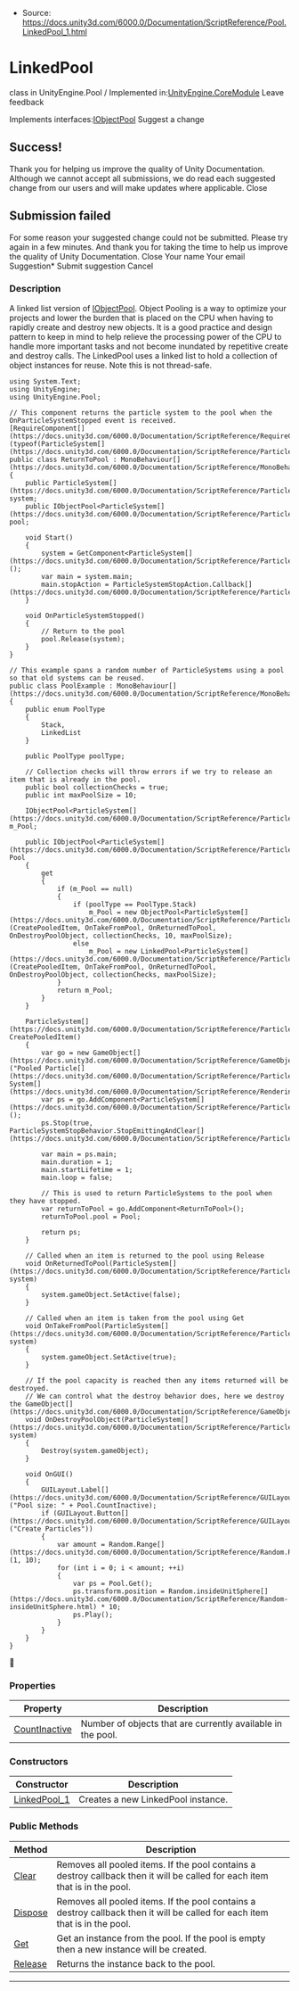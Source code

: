 * Source: https://docs.unity3d.com/6000.0/Documentation/ScriptReference/Pool.LinkedPool_1.html

# LinkedPool<T0>
class in UnityEngine.Pool
/
Implemented in:[UnityEngine.CoreModule](https://docs.unity3d.com/6000.0/Documentation/ScriptReference/UnityEngine.CoreModule.html)
Leave feedback
  

Implements interfaces:[IObjectPool<T0>](https://docs.unity3d.com/6000.0/Documentation/ScriptReference/Pool.IObjectPool_1.html)
Suggest a change
## Success!
Thank you for helping us improve the quality of Unity Documentation. Although we cannot accept all submissions, we do read each suggested change from our users and will make updates where applicable.
Close
## Submission failed
For some reason your suggested change could not be submitted. Please <a>try again</a> in a few minutes. And thank you for taking the time to help us improve the quality of Unity Documentation.
Close
Your name Your email Suggestion* Submit suggestion
Cancel
### Description
A linked list version of [IObjectPool<T0>](https://docs.unity3d.com/6000.0/Documentation/ScriptReference/Pool.IObjectPool_1.html).
Object Pooling is a way to optimize your projects and lower the burden that is placed on the CPU when having to rapidly create and destroy new objects. It is a good practice and design pattern to keep in mind to help relieve the processing power of the CPU to handle more important tasks and not become inundated by repetitive create and destroy calls. The LinkedPool uses a linked list to hold a collection of object instances for reuse. Note this is not thread-safe.
```
using System.Text;
using UnityEngine;
using UnityEngine.Pool;  
  
// This component returns the particle system to the pool when the OnParticleSystemStopped event is received.
[RequireComponent[](https://docs.unity3d.com/6000.0/Documentation/ScriptReference/RequireComponent.html)(typeof(ParticleSystem[](https://docs.unity3d.com/6000.0/Documentation/ScriptReference/ParticleSystem.html)))]
public class ReturnToPool : MonoBehaviour[](https://docs.unity3d.com/6000.0/Documentation/ScriptReference/MonoBehaviour.html)
{
    public ParticleSystem[](https://docs.unity3d.com/6000.0/Documentation/ScriptReference/ParticleSystem.html) system;
    public IObjectPool<ParticleSystem[](https://docs.unity3d.com/6000.0/Documentation/ScriptReference/ParticleSystem.html)> pool;  
  
    void Start()
    {
        system = GetComponent<ParticleSystem[](https://docs.unity3d.com/6000.0/Documentation/ScriptReference/ParticleSystem.html)>();
        var main = system.main;
        main.stopAction = ParticleSystemStopAction.Callback[](https://docs.unity3d.com/6000.0/Documentation/ScriptReference/ParticleSystemStopAction.Callback.html);
    }  
  
    void OnParticleSystemStopped()
    {
        // Return to the pool
        pool.Release(system);
    }
}  
  
// This example spans a random number of ParticleSystems using a pool so that old systems can be reused.
public class PoolExample : MonoBehaviour[](https://docs.unity3d.com/6000.0/Documentation/ScriptReference/MonoBehaviour.html)
{
    public enum PoolType
    {
        Stack,
        LinkedList
    }  
  
    public PoolType poolType;  
  
    // Collection checks will throw errors if we try to release an item that is already in the pool.
    public bool collectionChecks = true;
    public int maxPoolSize = 10;  
  
    IObjectPool<ParticleSystem[](https://docs.unity3d.com/6000.0/Documentation/ScriptReference/ParticleSystem.html)> m_Pool;  
  
    public IObjectPool<ParticleSystem[](https://docs.unity3d.com/6000.0/Documentation/ScriptReference/ParticleSystem.html)> Pool
    {
        get
        {
            if (m_Pool == null)
            {
                if (poolType == PoolType.Stack)
                    m_Pool = new ObjectPool<ParticleSystem[](https://docs.unity3d.com/6000.0/Documentation/ScriptReference/ParticleSystem.html)>(CreatePooledItem, OnTakeFromPool, OnReturnedToPool, OnDestroyPoolObject, collectionChecks, 10, maxPoolSize);
                else
                    m_Pool = new LinkedPool<ParticleSystem[](https://docs.unity3d.com/6000.0/Documentation/ScriptReference/ParticleSystem.html)>(CreatePooledItem, OnTakeFromPool, OnReturnedToPool, OnDestroyPoolObject, collectionChecks, maxPoolSize);
            }
            return m_Pool;
        }
    }  
  
    ParticleSystem[](https://docs.unity3d.com/6000.0/Documentation/ScriptReference/ParticleSystem.html) CreatePooledItem()
    {
        var go = new GameObject[](https://docs.unity3d.com/6000.0/Documentation/ScriptReference/GameObject.html)("Pooled Particle[](https://docs.unity3d.com/6000.0/Documentation/ScriptReference/ParticleSystem.Particle.html) System[](https://docs.unity3d.com/6000.0/Documentation/ScriptReference/Rendering.VirtualTexturing.System.html)");
        var ps = go.AddComponent<ParticleSystem[](https://docs.unity3d.com/6000.0/Documentation/ScriptReference/ParticleSystem.html)>();
        ps.Stop(true, ParticleSystemStopBehavior.StopEmittingAndClear[](https://docs.unity3d.com/6000.0/Documentation/ScriptReference/ParticleSystemStopBehavior.StopEmittingAndClear.html));  
  
        var main = ps.main;
        main.duration = 1;
        main.startLifetime = 1;
        main.loop = false;  
  
        // This is used to return ParticleSystems to the pool when they have stopped.
        var returnToPool = go.AddComponent<ReturnToPool>();
        returnToPool.pool = Pool;  
  
        return ps;
    }  
  
    // Called when an item is returned to the pool using Release
    void OnReturnedToPool(ParticleSystem[](https://docs.unity3d.com/6000.0/Documentation/ScriptReference/ParticleSystem.html) system)
    {
        system.gameObject.SetActive(false);
    }  
  
    // Called when an item is taken from the pool using Get
    void OnTakeFromPool(ParticleSystem[](https://docs.unity3d.com/6000.0/Documentation/ScriptReference/ParticleSystem.html) system)
    {
        system.gameObject.SetActive(true);
    }  
  
    // If the pool capacity is reached then any items returned will be destroyed.
    // We can control what the destroy behavior does, here we destroy the GameObject[](https://docs.unity3d.com/6000.0/Documentation/ScriptReference/GameObject.html).
    void OnDestroyPoolObject(ParticleSystem[](https://docs.unity3d.com/6000.0/Documentation/ScriptReference/ParticleSystem.html) system)
    {
        Destroy(system.gameObject);
    }  
  
    void OnGUI()
    {
        GUILayout.Label[](https://docs.unity3d.com/6000.0/Documentation/ScriptReference/GUILayout.Label.html)("Pool size: " + Pool.CountInactive);
        if (GUILayout.Button[](https://docs.unity3d.com/6000.0/Documentation/ScriptReference/GUILayout.Button.html)("Create Particles"))
        {
            var amount = Random.Range[](https://docs.unity3d.com/6000.0/Documentation/ScriptReference/Random.Range.html)(1, 10);
            for (int i = 0; i < amount; ++i)
            {
                var ps = Pool.Get();
                ps.transform.position = Random.insideUnitSphere[](https://docs.unity3d.com/6000.0/Documentation/ScriptReference/Random-insideUnitSphere.html) * 10;
                ps.Play();
            }
        }
    }
}

```

### Properties
Property | Description  
---|---  
[CountInactive](https://docs.unity3d.com/6000.0/Documentation/ScriptReference/Pool.LinkedPool_1.CountInactive.html) | Number of objects that are currently available in the pool.  
### Constructors
Constructor | Description  
---|---  
[LinkedPool_1](https://docs.unity3d.com/6000.0/Documentation/ScriptReference/Pool.LinkedPool_1-ctor.html) | Creates a new LinkedPool instance.  
### Public Methods
Method | Description  
---|---  
[Clear](https://docs.unity3d.com/6000.0/Documentation/ScriptReference/Pool.LinkedPool_1.Clear.html) | Removes all pooled items. If the pool contains a destroy callback then it will be called for each item that is in the pool.  
[Dispose](https://docs.unity3d.com/6000.0/Documentation/ScriptReference/Pool.LinkedPool_1.Dispose.html) | Removes all pooled items. If the pool contains a destroy callback then it will be called for each item that is in the pool.  
[Get](https://docs.unity3d.com/6000.0/Documentation/ScriptReference/Pool.LinkedPool_1.Get.html) | Get an instance from the pool. If the pool is empty then a new instance will be created.  
[Release](https://docs.unity3d.com/6000.0/Documentation/ScriptReference/Pool.LinkedPool_1.Release.html) | Returns the instance back to the pool.  
* * *

